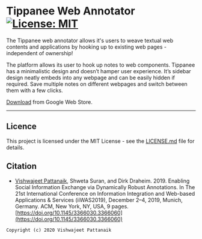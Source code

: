 # Tippanee Web Annotator &nbsp;&nbsp;&nbsp;&nbsp;&nbsp;&nbsp; [![License: MIT](https://img.shields.io/badge/License-MIT-green.svg)](https://opensource.org/licenses/MIT)
The Tippanee web annotator allows it's users to weave textual web contents and applications by hooking up to existing web pages - independent of ownership!

The platform allows its user to hook up notes to web components. Tippanee has a minimalistic design and doesn’t hamper user experience. It’s sidebar design neatly embeds into any webpage and can be easily hidden if required. Save multiple notes on different webpages and switch between them with a few clicks. 

[Download](https://chrome.google.com/webstore/detail/tippanee-weave-your-own-w/ccfghgegoegbjgloocplalkhfimgaccb?hl=en) from Google Web Store.



---

## Licence

This project is licensed under the MIT License - see the [LICENSE.md](/docs/LICENSE.md) file for details.

## Citation
* [Vishwajeet Pattanaik](https://github.com/vpattanaik), Shweta Suran, and Dirk Draheim. 2019. Enabling Social Information Exchange via Dynamically Robust Annotations. In The 21st International Conference on Information Integration and Web-based Applications & Services (iiWAS2019), December 2–4, 2019, Munich, Germany. ACM, New York, NY, USA, 9 pages. [https://doi.org/10.1145/3366030.3366060](https://doi.org/10.1145/3366030.3366060)

```
Copyright (c) 2020 Vishwajeet Pattanaik
```
